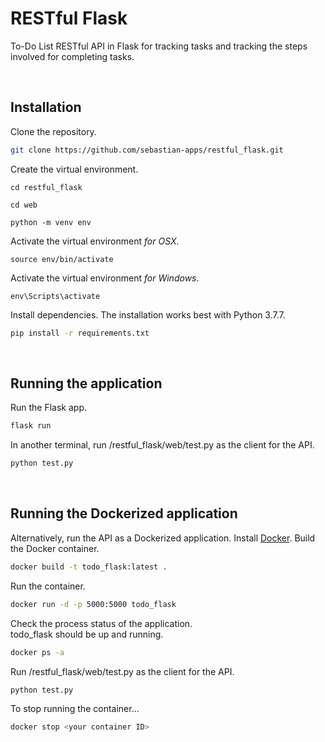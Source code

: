 # RESTful Flask

To-Do List RESTful API in Flask for tracking tasks and tracking the steps involved for completing tasks.


<br />

## Installation

Clone the repository.

```bash
git clone https://github.com/sebastian-apps/restful_flask.git
```

Create the virtual environment.

```
cd restful_flask
```
```
cd web
```
```
python -m venv env
```

Activate the virtual environment <i>for OSX</i>.

```
source env/bin/activate
```

Activate the virtual environment <i>for Windows</i>.

```
env\Scripts\activate
```

Install dependencies. The installation works best with Python 3.7.7.

```bash
pip install -r requirements.txt
```

<br />

## Running the application

Run the Flask app.

```bash
flask run
```

In another terminal, run /restful_flask/web/test.py as the client for the API.

```bash
python test.py
```

<br />

## Running the Dockerized application

Alternatively, run the API as a Dockerized application. Install [Docker](http://www.docker.com).
Build the Docker container.

```bash
docker build -t todo_flask:latest .
```

Run the container.

```bash
docker run -d -p 5000:5000 todo_flask
```

Check the process status of the application.<br>
todo_flask should be up and running.

```bash
docker ps -a
```

Run /restful_flask/web/test.py as the client for the API.

```bash
python test.py
```

To stop running the container...

```bash
docker stop <your container ID>
```

